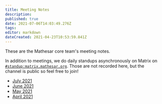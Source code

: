 ```yaml
---
title: Meeting Notes
description: 
published: true
date: 2021-07-06T14:03:49.276Z
tags: 
editor: markdown
dateCreated: 2021-04-23T10:53:59.841Z
---
```


These are the Mathesar core team's meeting notes.

In addition to meetings, we do daily standups asynchronously on Matrix on [`#standup:matrix.mathesar.org`](https://matrix.to/#/#standup:matrix.mathesar.org). Those are not recorded here, but the channel is public so feel free to join!

- [July 2021](/meeting-notes/june-2021)
- [June 2021](/meeting-notes/june-2021)
- [May 2021](/meeting-notes/may-2021)
- [April 2021](/meeting-notes/april-2021)

